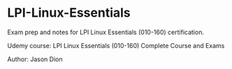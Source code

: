 # LPI-Linux-Essentials
Exam prep and notes for LPI Linux Essentials (010-160) certification.

Udemy course:
  LPI Linux Essentials (010-160) Complete Course and Exams 
  
Author:
  Jason Dion
